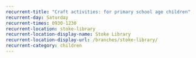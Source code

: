 ```yaml
---
recurrent-title: "Craft activities: for primary school age children"
recurrent-day: Saturday
recurrent-times: 0930-1230
recurrent-location: stoke-library
recurrent-location-display-name: Stoke Library
recurrent-location-display-url: /branches/stoke-library/
recurrent-category: children
---
```

